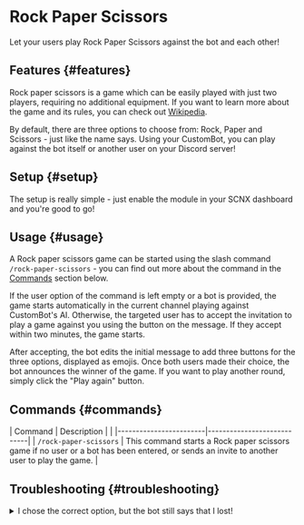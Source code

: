 # Rock Paper Scissors

Let your users play Rock Paper Scissors against the bot and each other!

<ModuleOverview moduleName="rock-paper-scissors" />

## Features {#features}
Rock paper scissors is a game which can be easily played with just two players, requiring no additional equipment. If you want to learn more about the game and its rules, you can check out [Wikipedia](https://en.wikipedia.org/wiki/Rock_paper_scissors).

By default, there are three options to choose from: Rock, Paper and Scissors - just like the name says. Using your CustomBot, you can play against the bot itself or another user on your Discord server!

## Setup {#setup}
The setup is really simple - just enable the module in your SCNX dashboard and you're good to go!

## Usage {#usage}
A Rock paper scissors game can be started using the slash command `/rock-paper-scissors` - you can find out more about the command in the [Commands](#commands) section below.

If the user option of the command is left empty or a bot is provided, the game starts automatically in the current channel playing against CustomBot's AI.
Otherwise, the targeted user has to accept the invitation to play a game against you using the button on the message. If they accept within two minutes, the game starts.

After accepting, the bot edits the initial message to add three buttons for the three options, displayed as emojis. Once both users made their choice, the bot announces the winner of the game. If you want to play another round, simply click the "Play again" button.

## Commands {#commands}

<SlashCommandExplanation />

| Command                | Description              |                                                                                                                                                               |
|------------------------|----------------------------|
| `/rock-paper-scissors` | This command starts a Rock paper scissors game if no user or a bot has been entered, or sends an invite to another user to play the game. |


## Troubleshooting {#troubleshooting}

<details>
    <summary>I chose the correct option, but the bot still says that I lost!</summary>
    <li>Try looking at the color of the button with your choice - if it's green, you won! Otherwise, you might have to read the Rock paper scissor rules again...</li>
</details>
